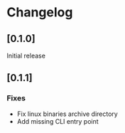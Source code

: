 # Changelog

## [0.1.0]

Initial release

## [0.1.1]

### Fixes

- Fix linux binaries archive directory
- Add missing CLI entry point
